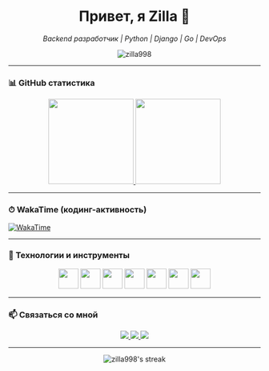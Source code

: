 <h1 align="center">Привет, я Zilla 👋</h1>

<p align="center">
  <em>Backend разработчик | Python | Django | Go | DevOps</em>
</p>

<p align="center">
  <img src="https://komarev.com/ghpvc/?username=zilla998&label=Просмотры+профиля&color=blue&style=flat" alt="zilla998" />
</p>

---

### 📊 GitHub статистика

<div align="center">
  <a href="https://github.com/anuraghazra/github-readme-stats">
    <img height="170px" src="https://github-readme-stats.vercel.app/api?username=zilla998&show_icons=true&theme=tokyonight&count_private=true&hide_rank=false" />
  </a>
  <a href="https://github.com/anuraghazra/github-readme-stats">
    <img height="170px" src="https://github-readme-stats.vercel.app/api/top-langs/?username=zilla998&layout=compact&theme=tokyonight" />
  </a>
</div>

---

### ⏱ WakaTime (кодинг-активность)

[![WakaTime](https://github-readme-stats.vercel.app/api/wakatime?username=zilla998&theme=tokyonight&layout=compact)](https://wakatime.com/@zilla998)

---

### 🧰 Технологии и инструменты

<p align="center">
  <img src="https://cdn.jsdelivr.net/gh/devicons/devicon/icons/python/python-original.svg" height="40" />
  <img src="https://cdn.jsdelivr.net/gh/devicons/devicon/icons/django/django-plain.svg" height="40" />
  <img src="https://cdn.jsdelivr.net/gh/devicons/devicon/icons/go/go-original.svg" height="40" />
  <img src="https://cdn.jsdelivr.net/gh/devicons/devicon/icons/docker/docker-original.svg" height="40" />
  <img src="https://cdn.jsdelivr.net/gh/devicons/devicon/icons/bash/bash-original.svg" height="40" />
  <img src="https://cdn.jsdelivr.net/gh/devicons/devicon/icons/git/git-original.svg" height="40" />
  <img src="https://cdn.jsdelivr.net/gh/devicons/devicon/icons/linux/linux-original.svg" height="40" />
</p>

---

### 📫 Связаться со мной

<p align="center">
  <a href="https://t.me/zilla998">
    <img src="https://img.shields.io/badge/-Telegram-2CA5E0?style=for-the-badge&logo=telegram&logoColor=white" />
  </a>
  <a href="mailto:zilla998@proton.me">
    <img src="https://img.shields.io/badge/-ProtonMail-6D4AFF?style=for-the-badge&logo=protonmail&logoColor=white" />
  </a>
  <a href="https://github.com/zilla998">
    <img src="https://img.shields.io/badge/-GitHub-181717?style=for-the-badge&logo=github&logoColor=white" />
  </a>
</p>

---

<p align="center">
  <img src="https://github-readme-streak-stats.herokuapp.com/?user=zilla998&theme=tokyonight" alt="zilla998's streak" />
</p>
